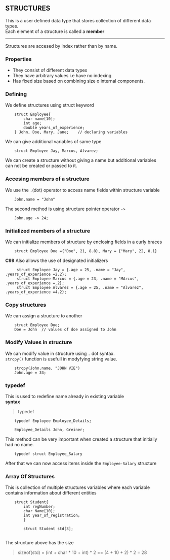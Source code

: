 ## STRUCTURES
This is a user defined data type that stores  collection of different data types. <br/>
Each element of a structure is called a __member__
***
Structures are accesed by index rather than by name. 
### Properties
-   They consist of different data types
-   They have arbitrary values i.e have no indexing
-   Has fixed size based on combining size o internal components.

### Defining
We define structures using struct keyword
```
    struct Employee{
        char name[10];
        int age;
        double years_of_experience;
    } John, Doe, Mary, Jane;    // declaring variables
```
We can give additional variables of same type
```
    struct Employee Jay, Marcus, Alvarez;
```
We can create a structure without giving a name but additional variables can not be created
or passed to it. <br/>

### Accesing members of a structure
We use the `.`(dot) operator to access name fields within structure variable <br/>
```
    John.name = "John"
```
The second method is using structure pointer operator `->`
```
    John.age -> 24;
```

### Initialized members of a structure
We can initialize members of structure by enclosing fields in a curly braces<br/>
```
    struct Employee Doe ={"Doe", 21, 8.8}, Mary = {"Mary", 22, 8.1}
```
__C99__ Also allows the use of designated  initializers
```
     struct Employee Jay = {.age = 25, .name = "Jay", .years_of_experience =2.2};
     struct Employee Marcus = {.age = 23, .name = "MArcus", .years_of_experience =.2};
     struct Employee Alvarez = {.age = 25, .name = "Alvarez", .years_of_experience =4.2};
```

### Copy structures
We can assign a structure to another
```
    struct Employee Doe;
    Doe = John  // values of doe assigned to John
```

### Modify Values in structure
We can modify value in structure using  `.` dot syntax. <br/>
`strcpy()` function is usefull in  modyfying string value.
```
    strcpy(John.name, "JOHN VIE")
    John.age = 34;
```

### typedef
This is used to redefine name already in existing variable <br/>
__syntax__
> typedef <existng name> <alias name>

```
    typedef Employee Employee_Details;

    Employee_Details John, Greiner;
```
This method can be very important when created a structure that initially had no name.
```
    typedef struct Employee_Salary
```
After that we can now access items inside the `Employee-Salary` structure

### Array Of Structures
This is collection of multiple structures variables where each variable contains
information about different entities <br/>
```
    struct Student{
        int regNumber;
        char Name[10];
        int year_of_registration;
        }

        struct Student std[3];
       
```
The structure above has the size
>  sizeof(std) = (int + char * 10 + int)  * 2 ==
(4 + 10 + 2) * 2 = 28



